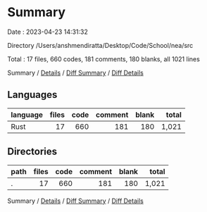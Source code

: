 # Summary

Date : 2023-04-23 14:31:32

Directory /Users/anshmendiratta/Desktop/Code/School/nea/src

Total : 17 files,  660 codes, 181 comments, 180 blanks, all 1021 lines

Summary / [Details](details.md) / [Diff Summary](diff.md) / [Diff Details](diff-details.md)

## Languages
| language | files | code | comment | blank | total |
| :--- | ---: | ---: | ---: | ---: | ---: |
| Rust | 17 | 660 | 181 | 180 | 1,021 |

## Directories
| path | files | code | comment | blank | total |
| :--- | ---: | ---: | ---: | ---: | ---: |
| . | 17 | 660 | 181 | 180 | 1,021 |

Summary / [Details](details.md) / [Diff Summary](diff.md) / [Diff Details](diff-details.md)